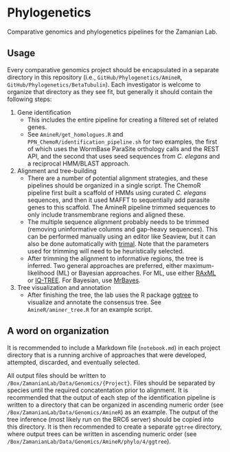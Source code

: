 # Phylogenetics

Comparative genomics and phylogenetics pipelines for the Zamanian Lab.

## Usage

Every comparative genomics project should be encapsulated in a separate directory in this repository (i.e., `GitHub/Phylogenetics/AmineR`, `GitHub/Phylogenetics/BetaTubulin`). Each investigator is welcome to organize that directory as they see fit, but generally it should contain the following steps:

  1. Gene identification
      - This includes the entire pipeline for creating a filtered set of related genes.
      - See `AmineR/get_homologues.R` and `PPN_ChemoR/identification_pipeline.sh` for two examples, the first of which uses the WormBase ParaSite orthology calls and the REST API, and the second that uses seed sequences from *C. elegans* and a reciprocal HMM/BLAST approach.
  2. Alignment and tree-building
      - There are a number of potential alignment strategies, and these pipelines should be organized in a single script. The ChemoR pipeline first built a scaffold of HMMs using curated *C. elegans* sequences, and then it used MAFFT to sequentially add parasite genes to this scaffold. The AmineR pipeline trimmed sequences to only include transmembrane regions and aligned these.
      - The multiple sequence alignment probably needs to be trimmed (removing uninformative columns and gap-heavy sequences). This can be performed manually using an editor like Seaview, but it can also be done automatically with [trimal](http://trimal.cgenomics.org/). Note that the parameters used for trimming will need to be heuristically selected.
      - After trimming the alignment to informative regions, the tree is inferred. Two general approaches are preferred, either maximum-likelihood (ML) or Bayesian approaches. For ML, use either [RAxML](https://cme.h-its.org/exelixis/web/software/raxml/index.html) or [IQ-TREE](http://www.iqtree.org/). For Bayesian, use [MrBayes](http://nbisweden.github.io/MrBayes/).
  3. Tree visualization and annotation
      - After finishing the tree, the lab uses the R package [ggtree](https://guangchuangyu.github.io/ggtree-book/chapter-ggtree.html) to visualize and annotate the consensus tree. See `AmineR/aminer_tree.R` for an example script.

## A word on organization

It is recommended to include a Markdown file (`notebook.md`) in each project directory that is a running archive of approaches that were developed, attempted, discarded, and eventually selected.

All output files should be written to `/Box/ZamanianLab/Data/Genomics/{Project}`. Files should be separated by species until the required concatentation prior to alignment. It is recommended that the output of each step of the identification pipeline is written to a directory that can be organized in ascending numeric order (see `/Box/ZamanianLab/Data/Genomics/AmineR`) as an example. The output of the tree inference (most likely run on the BRC6 server) should be copied into this directory. It is then recommended to create a separate `ggtree` directory, where output trees can be written in ascending numeric order (see `/Box/ZamanianLab/Data/Genomics/AmineR/phylo/4/ggtree`).
